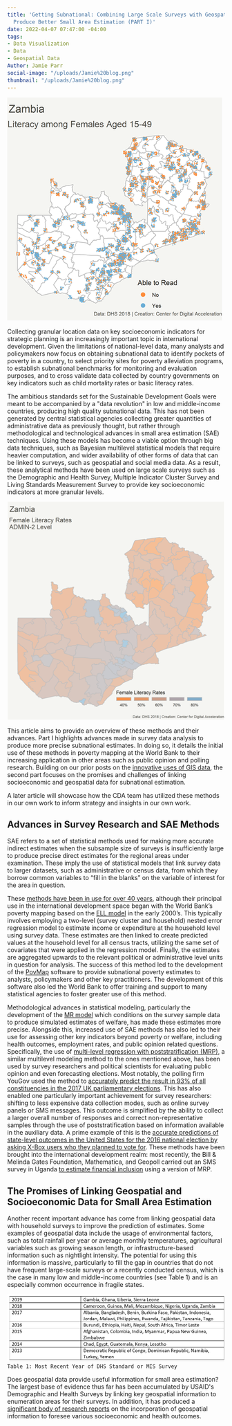 ```yaml
---
title: 'Getting Subnational: Combining Large Scale Surveys with Geospatial Data to
  Produce Better Small Area Estimation (PART I)'
date: 2022-04-07 07:47:00 -04:00
tags:
- Data Visualization
- Data
- Geospatial Data
Author: Jamie Parr
social-image: "/uploads/Jamie%20blog.png"
thumbnail: "/uploads/Jamie%20blog.png"
---
```


![Jamie blog.png](/uploads/Jamie%20blog.png)

Collecting granular location data on key socioeconomic indicators for strategic planning is an increasingly important topic in international development. Given the limitations of national-level data, many analysts and policymakers now focus on obtaining subnational data to identify pockets of poverty in a country, to select priority sites for poverty alleviation programs, to establish subnational benchmarks for monitoring and evaluation purposes, and to cross validate data collected by country governments on key indicators such as child mortality rates or basic literacy rates.

<!--more-->

The ambitious standards set for the Sustainable Development Goals were meant to be accompanied by a "data revolution" in low and middle-income countries, producing high quality subnational data. This has not been generated by central statistical agencies collecting greater quantities of administrative data as previously thought, but rather through methodological and technological advances in small area estimation (SAE) techniques. Using these models has become a viable option through big data techniques, such as Bayesian multilevel statistical models that require heavier computation, and wider availability of other forms of data that can be linked to surveys, such as geospatial and social media data. As a result, these analytical methods have been used on large scale surveys such as the Demographic and Health Survey, Multiple Indicator Cluster Survey and Living Standards Measurement Survey to provide key socioeconomic indicators at more granular levels.

![Jamie blog 2.png](/uploads/Jamie%20blog%202.png)

This article aims to provide an overview of these methods and their advances. Part I highlights advances made in survey data analysis to produce more precise subnational estimates. In doing so, it details the initial use of these methods in poverty mapping at the World Bank to their increasing application in other areas such as public opinion and polling research. Building on our prior posts on the [innovative uses of GIS data](https://dai-global-digital.com/gis-data-availability-and-applicability.html?utm_source=related-box), the second part focuses on the promises and challenges of linking socioeconomic and geospatial data for subnational estimation.

A later article will showcase how the CDA team has utilized these methods in our own work to inform strategy and insights in our own work.

## Advances in Survey Research and SAE Methods

SAE refers to a set of statistical methods used for making more accurate indirect estimates when the subsample size of surveys is insufficiently large to produce precise direct estimates for the regional areas under examination. These imply the use of statistical models that link survey data to larger datasets, such as administrative or census data, from which they borrow common variables to “fill in the blanks” on the variable of interest for the area in question.

These [methods have been in use for over 40 years](https://doi.org/10.1080%2F01621459.1979.10482505), although their principal use in the international development space began with the World Bank’s poverty mapping based on the [ELL model](https://are.berkeley.edu/\~ligon/Teaching/ARE251/elbers-etal03.pdf) in the early 2000’s. This typically involves employing a two-level (survey cluster and household) nested error regression model to estimate income or expenditure at the household level using survey data. These estimates are then linked to create predicted values at the household level for all census tracts, utilizing the same set of covariates that were applied in the regression model. Finally, the estimates are aggregated upwards to the relevant political or administrative level units in question for analysis. The success of this method led to the development of the [PovMap](https://sedac.ciesin.columbia.edu/data/set/povmap-global-subnational-infant-mortality-rates-v2-01/maps) software to provide subnational poverty estimates to analysts, policymakers and other key practitioners. The development of this software also led the World Bank to offer training and support to many statistical agencies to foster greater use of this method.

Methodological advances in statistical modeling, particularly the development of the [MR model](https://openknowledge.worldbank.org/handle/10986/33819) which conditions on the survey sample data to produce simulated estimates of welfare, has made these estimates more precise. Alongside this, increased use of SAE methods has also led to their use for assessing other key indicators beyond poverty or welfare, including health outcomes, employment rates, and public opinion related questions. Specifically, the use of [multi-level regression with poststratification (MRP),](http://www.stat.columbia.edu/\~gelman/research/unpublished/MRT(1).pdf) a similar multilevel modeling method to the ones mentioned above, has been used by survey researchers and political scientists for evaluating public opinion and even forecasting elections. Most notably, the polling firm YouGov used the method to [accurately predict the result in 93% of all constituencies in the 2017 UK parliamentary elections](https://www.newscientist.com/article/2134144-how-yougovs-experimental-poll-correctly-called-the-uk-election/#ixzz63vulf5ZP). This has also enabled one particularly important achievement for survey researchers: shifting to less expensive data collection modes, such as online survey panels or SMS messages. This outcome is simplified by the ability to collect a larger overall number of responses and correct non-representative samples through the use of poststratification based on information available in the auxiliary data. A prime example of this is the [accurate predictions of state-level outcomes in the United States for the 2016 national election by asking X-Box users who they planned to vote for](https://www.microsoft.com/en-us/research/wp-content/uploads/2016/04/forecasting-with-nonrepresentative-polls.pdf). These methods have been brought into the international development realm: most recently, the Bill & Melinda Gates Foundation, Mathematica, and Geopoll carried out an SMS survey in Uganda [to estimate financial inclusion](https://www.mathematica.org/download-media?MediaItemId=%7B4DB446CF-FC74-4C9D-8A38-466A4DCA8DC9%7D) using a version of MRP.

## The Promises of Linking Geospatial and Socioeconomic Data for Small Area Estimation

Another recent important advance has come from linking geospatial data with household surveys to improve the prediction of estimates. Some examples of geospatial data include the usage of environmental factors, such as total rainfall per year or average monthly temperatures, agricultural variables such as growing season length, or infrastructure-based information such as nightlight intensity. The potential for using this information is massive, particularly to fill the gap in countries that do not have frequent large-scale surveys or a recently conducted  census, which is the case in many low and middle-income countries (see Table 1) and is an especially common occurrence in fragile states.

![jamie blog 3 .png](/uploads/jamie%20blog%203%20.png)`Table 1: Most Recent Year of DHS Standard or MIS Survey`

Does geospatial data provide useful information for small area estimation? The largest base of evidence thus far has been accumulated by USAID's Demographic and Health Surveys by linking key geospatial information to enumeration areas for their surveys. In addition, it has produced a [significant body of research reports](https://dhsprogram.com/publications/publication-search.cfm?type=45) on the incorporation of geospatial information to foresee various socioeconomic and health outcomes.
